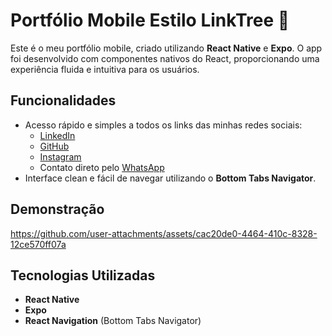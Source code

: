# Portfólio Mobile Estilo LinkTree 🚀

Este é o meu portfólio mobile, criado utilizando **React Native** e **Expo**. O app foi desenvolvido com componentes nativos do React, proporcionando uma experiência fluida e intuitiva para os usuários.

## Funcionalidades

- Acesso rápido e simples a todos os links das minhas redes sociais:
  - [LinkedIn](https://www.linkedin.com/in/victor-moreira-ab8923229)
  - [GitHub](https://github.com/zVihugo)
  - [Instagram](https://www.instagram.com/victor_morei)
  - Contato direto pelo [WhatsApp](https://wa.me/5543996699809)
- Interface clean e fácil de navegar utilizando o **Bottom Tabs Navigator**.

## Demonstração


https://github.com/user-attachments/assets/cac20de0-4464-410c-8328-12ce570ff07a



## Tecnologias Utilizadas

- **React Native**
- **Expo**
- **React Navigation** (Bottom Tabs Navigator)
